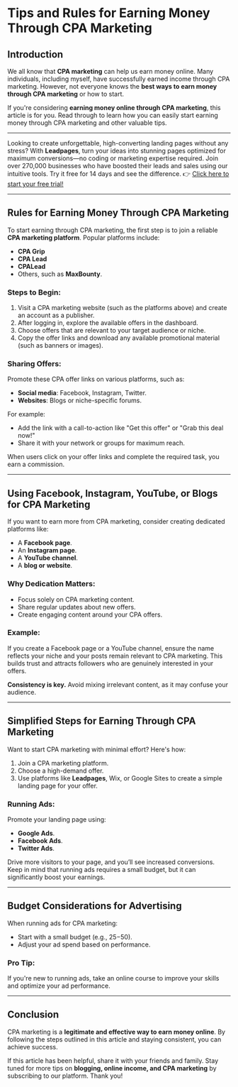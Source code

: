# Tips and Rules for Earning Money Through CPA Marketing

## Introduction

We all know that **CPA marketing** can help us earn money online. Many individuals, including myself, have successfully earned income through CPA marketing. However, not everyone knows the **best ways to earn money through CPA marketing** or how to start. 

If you're considering **earning money online through CPA marketing**, this article is for you. Read through to learn how you can easily start earning money through CPA marketing and other valuable tips.

---

Looking to create unforgettable, high-converting landing pages without any stress? With **Leadpages**, turn your ideas into stunning pages optimized for maximum conversions—no coding or marketing expertise required. Join over 270,000 businesses who have boosted their leads and sales using our intuitive tools. Try it free for 14 days and see the difference. 👉 [Click here to start your free trial!](https://bit.ly/LEadPages)

---

## Rules for Earning Money Through CPA Marketing

To start earning through CPA marketing, the first step is to join a reliable **CPA marketing platform**. Popular platforms include:

- **CPA Grip**
- **CPA Lead**
- **CPALead**
- Others, such as **MaxBounty**.

### Steps to Begin:
1. Visit a CPA marketing website (such as the platforms above) and create an account as a publisher.
2. After logging in, explore the available offers in the dashboard.
3. Choose offers that are relevant to your target audience or niche.
4. Copy the offer links and download any available promotional material (such as banners or images).

### Sharing Offers:
Promote these CPA offer links on various platforms, such as:
- **Social media**: Facebook, Instagram, Twitter.
- **Websites**: Blogs or niche-specific forums.

For example:
- Add the link with a call-to-action like "Get this offer" or "Grab this deal now!"
- Share it with your network or groups for maximum reach.

When users click on your offer links and complete the required task, you earn a commission.

---

## Using Facebook, Instagram, YouTube, or Blogs for CPA Marketing

If you want to earn more from CPA marketing, consider creating dedicated platforms like:
- A **Facebook page**.
- An **Instagram page**.
- A **YouTube channel**.
- A **blog or website**.

### Why Dedication Matters:
- Focus solely on CPA marketing content.
- Share regular updates about new offers.
- Create engaging content around your CPA offers.

### Example:
If you create a Facebook page or a YouTube channel, ensure the name reflects your niche and your posts remain relevant to CPA marketing. This builds trust and attracts followers who are genuinely interested in your offers.

**Consistency is key.** Avoid mixing irrelevant content, as it may confuse your audience.

---

## Simplified Steps for Earning Through CPA Marketing

Want to start CPA marketing with minimal effort? Here's how:
1. Join a CPA marketing platform.
2. Choose a high-demand offer.
3. Use platforms like **Leadpages**, Wix, or Google Sites to create a simple landing page for your offer.

### Running Ads:
Promote your landing page using:
- **Google Ads**.
- **Facebook Ads**.
- **Twitter Ads**.

Drive more visitors to your page, and you’ll see increased conversions. Keep in mind that running ads requires a small budget, but it can significantly boost your earnings.

---

## Budget Considerations for Advertising

When running ads for CPA marketing:
- Start with a small budget (e.g., $25-$50).
- Adjust your ad spend based on performance.

### Pro Tip:
If you're new to running ads, take an online course to improve your skills and optimize your ad performance.

---

## Conclusion

CPA marketing is a **legitimate and effective way to earn money online**. By following the steps outlined in this article and staying consistent, you can achieve success.

If this article has been helpful, share it with your friends and family. Stay tuned for more tips on **blogging, online income, and CPA marketing** by subscribing to our platform. Thank you!

